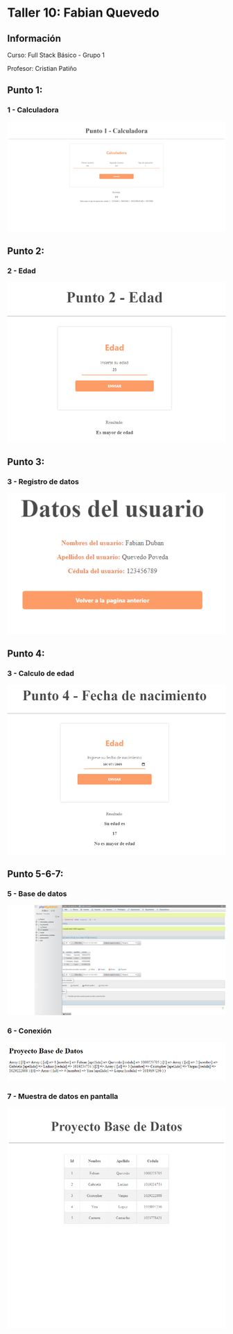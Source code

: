 <h1>Taller 10: Fabian Quevedo</h1>

<h2>Información</h2>
<p>Curso: Full Stack Básico - Grupo 1</p>
<p>Profesor: Cristian Patiño</p>

<h2>Punto 1: </h2>
<h3>1 - Calculadora</h3>
<img src="./public/images/punto-1.png"
alt="punto-1">
<h2>Punto 2: </h2>
<h3>2 - Edad</h3>
<img src="./public/images/punto-2.png"
alt="punto-2">
<h2>Punto 3: </h2>
<h3>3 - Registro de datos</h3>
<img src="./public/images/punto-3.png"
alt="punto-3">
<h2>Punto 4: </h2>
<h3>3 - Calculo de edad</h3>
<img src="./public/images/punto-4.png"
alt="punto-4">
<h2>Punto 5-6-7: </h2>
<h3>5 - Base de datos</h3>
<img src="./public/images/mysql.png"
alt="mysql">
<h3>6 - Conexión</h3>
<img src="./public/images/connection.png"
alt="connection">
<h3>7 - Muestra de datos en pantalla</h3>
<img src="./public/images/bd.png"
alt="bd">